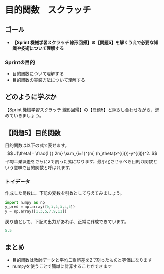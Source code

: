 # 目的関数　スクラッチ
## ゴール
- **【Sprint 機械学習スクラッチ 線形回帰】の【問題5】を解くうえで必要な知識や技術について理解する**

### Sprintの目的
- 目的関数について理解する
- 目的関数の実装方法について理解する

## どのように学ぶか

【Sprint 機械学習スクラッチ 線形回帰】の【問題5】と照らし合わせながら、進めていきましょう。


## 【問題5】目的関数

目的関数は以下の式で表せます。
$$
J(\theta)=  \frac{1 }{ 2m}  \sum_{i=1}^{m} (h_\theta(x^{(i)})-y^{(i)})^2.
$$
平均二乗誤差をさらに2で割った式になります。最小化させるべき目的の関数という意味で目的関数と呼ばれます。

### トイデータ

作成した関数に、下記の変数を引数として与えてみましょう。

```python
import numpy as np
y_pred = np.array([0,1,2,3,4,5])
y = np.array([1,3,5,7,9,11])
```

戻り値として、下記の出力があれば、正常に作成できています。

```python
5.5
```

## まとめ
- 目的関数は教師データと平均二乗誤差を2で割ったものと等価になります
- numpyを使うことで簡単に計算することができます